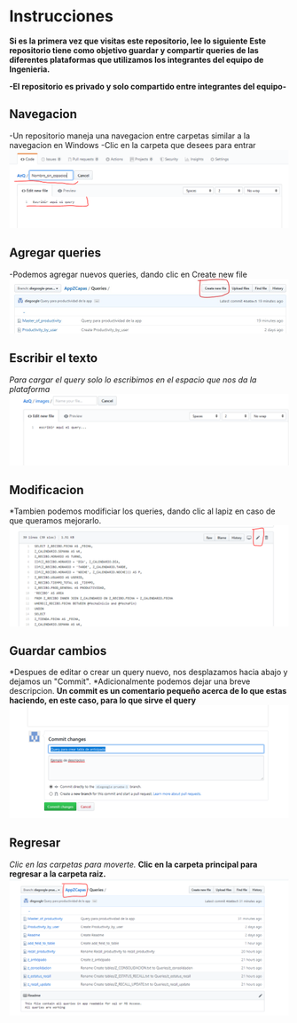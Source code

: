# Instrucciones

**Si es la primera vez que visitas este repositorio, lee lo siguiente
Este repositorio tiene como objetivo guardar y compartir queries de las diferentes plataformas que utilizamos los integrantes del equipo de Ingenieria.**

**-El repositorio es privado y solo compartido entre integrantes del equipo-**

## Navegacion
-Un repositorio maneja una navegacion entre carpetas similar a la navegacion en Windows
-Clic en la carpeta que desees para entrar
![](images/nombre_nuevo.PNG)

## Agregar queries
-Podemos agregar nuevos queries, dando clic en Create new file
![](images/nuevo.jpg)

## Escribir el texto
*Para cargar el query solo lo escribimos en el espacio que nos da la plataforma*
![](images/escribir.PNG)

## Modificacion
*Tambien podemos modificiar los queries, dando clic al lapiz en caso de que queramos mejorarlo.
![](images/edit.PNG)

## Guardar cambios
*Despues de editar o crear un query nuevo, nos desplazamos hacia abajo y dejamos un "Commit".
*Adicionalmente podemos dejar una breve descripcion.
**Un commit es un comentario pequeño acerca de lo que estas haciendo, en este caso, para lo que sirve el query**
![](images/commit.PNG)

## Regresar
*Clic en las carpetas para moverte.*
**Clic en la carpeta principal para regresar a la carpeta raiz.**
![](images/navegacion.PNG)
